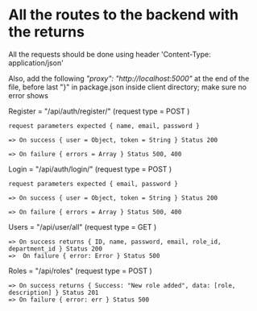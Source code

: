 # All the routes to the backend with the returns

All the requests should be done using header 'Content-Type: application/json'

Also, add the following *"proxy": "http://localhost:5000"* at the end of the file, before last "}" in package.json inside client directory; make sure no error shows

Register = "/api/auth/register/" (request type = POST ) 

    request parameters expected { name, email, password }
    
    => On success { user = Object, token = String } Status 200
    
    => On failure { errors = Array } Status 500, 400
    

Login = "/api/auth/login/" (request type = POST ) 

    request parameters expected { email, password }
    
    => On success { user = Object, token = String } Status 200
    
    => On failure { errors = Array } Status 500, 400

Users = "/api/user/all" (request type = GET )
    
    => On success returns { ID, name, password, email, role_id, department_id } Status 200
    =>  On failure { error: Error } Status 500

Roles = "/api/roles" (request type = POST )

    => On success returns { Success: "New role added", data: [role, description] } Status 201
    => On failure { error: err } Status 500